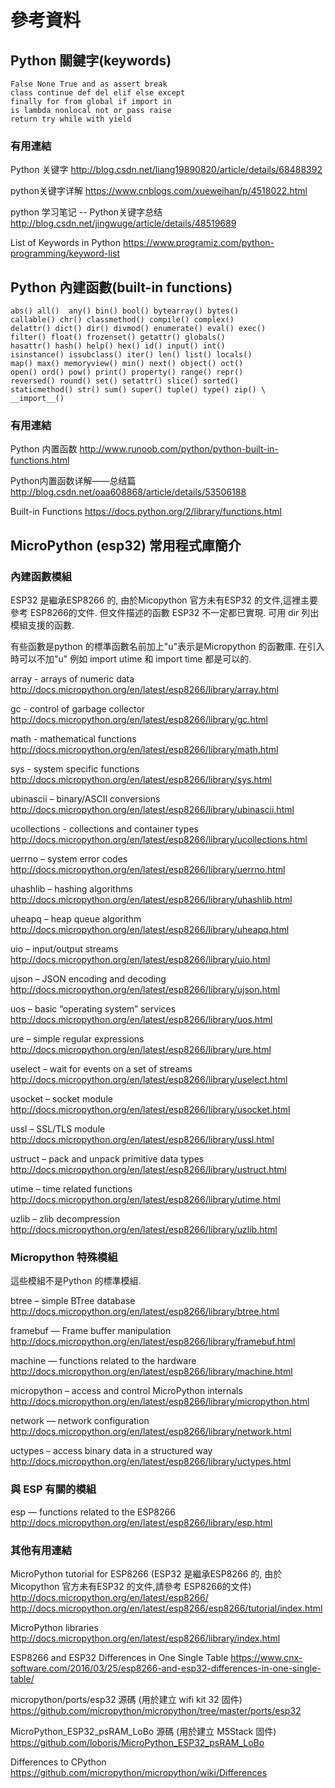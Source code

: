# 參考資料

## Python 關鍵字(keywords)

```
False None True and as assert break 
class continue def del elif else except
finally for from global if import in
is lambda nonlocal not or pass raise 
return try while with yield
```

### 有用連結
Python 关键字
  http://blog.csdn.net/liang19890820/article/details/68488392

python关键字详解
  https://www.cnblogs.com/xueweihan/p/4518022.html
  
python 学习笔记 -- Python关键字总结
  http://blog.csdn.net/jingwuge/article/details/48519689

List of Keywords in Python
  https://www.programiz.com/python-programming/keyword-list

## Python 內建函數(built-in functions)

```
abs() all()  any() bin() bool() bytearray() bytes()
callable() chr() classmethod() compile() complex()
delattr() dict() dir() divmod() enumerate() eval() exec()
filter() float() frozenset() getattr() globals()
hasattr() hash() help() hex() id() input() int()
isinstance() issubclass() iter() len() list() locals()
map() max() memoryview() min() next() object() oct()
open() ord() pow() print() property() range() repr()
reversed() round() set() setattr() slice() sorted()
staticmethod() str() sum() super() tuple() type() zip() \
__import__()

```

### 有用連結
Python 内置函数
  http://www.runoob.com/python/python-built-in-functions.html

Python内置函数详解——总结篇
  http://blog.csdn.net/oaa608868/article/details/53506188

Built-in Functions
  https://docs.python.org/2/library/functions.html
  
## MicroPython (esp32) 常用程式庫簡介

### 內建函數模組

ESP32 是繼承ESP8266 的, 由於Micopython 官方未有ESP32 的文件,這裡主要參考 ESP8266的文件.
但文件描述的函數 ESP32 不一定都已實現. 可用 dir 列出模組支援的函數.

有些函數是python 的標準函數名前加上"u"表示是Micropython 的函數庫. 在引入時可以不加"u"
例如 import utime 和 import time 都是可以的.

array - arrays of numeric data
  http://docs.micropython.org/en/latest/esp8266/library/array.html

gc - control of garbage collector
  http://docs.micropython.org/en/latest/esp8266/library/gc.html

math - mathematical functions
  http://docs.micropython.org/en/latest/esp8266/library/math.html

sys - system specific functions
  http://docs.micropython.org/en/latest/esp8266/library/sys.html

ubinascii – binary/ASCII conversions
  http://docs.micropython.org/en/latest/esp8266/library/ubinascii.html

ucollections - collections and container types
  http://docs.micropython.org/en/latest/esp8266/library/ucollections.html

uerrno – system error codes
  http://docs.micropython.org/en/latest/esp8266/library/uerrno.html

uhashlib – hashing algorithms
  http://docs.micropython.org/en/latest/esp8266/library/uhashlib.html

uheapq – heap queue algorithm
  http://docs.micropython.org/en/latest/esp8266/library/uheapq.html

uio – input/output streams
  http://docs.micropython.org/en/latest/esp8266/library/uio.html

ujson – JSON encoding and decoding
  http://docs.micropython.org/en/latest/esp8266/library/ujson.html

uos – basic “operating system” services
  http://docs.micropython.org/en/latest/esp8266/library/uos.html

ure – simple regular expressions
  http://docs.micropython.org/en/latest/esp8266/library/ure.html

uselect – wait for events on a set of streams
  http://docs.micropython.org/en/latest/esp8266/library/uselect.html

usocket – socket module
  http://docs.micropython.org/en/latest/esp8266/library/usocket.html

ussl – SSL/TLS module
  http://docs.micropython.org/en/latest/esp8266/library/ussl.html

ustruct – pack and unpack primitive data types
  http://docs.micropython.org/en/latest/esp8266/library/ustruct.html

utime – time related functions
  http://docs.micropython.org/en/latest/esp8266/library/utime.html

uzlib – zlib decompression
  http://docs.micropython.org/en/latest/esp8266/library/uzlib.html

### Micropython 特殊模組

這些模組不是Python 的標準模組.

btree – simple BTree database
  http://docs.micropython.org/en/latest/esp8266/library/btree.html

framebuf — Frame buffer manipulation
  http://docs.micropython.org/en/latest/esp8266/library/framebuf.html

machine — functions related to the hardware
  http://docs.micropython.org/en/latest/esp8266/library/machine.html

micropython – access and control MicroPython internals
  http://docs.micropython.org/en/latest/esp8266/library/micropython.html

network — network configuration
  http://docs.micropython.org/en/latest/esp8266/library/network.html

uctypes – access binary data in a structured way
  http://docs.micropython.org/en/latest/esp8266/library/uctypes.html

### 與 ESP 有關的模組
esp — functions related to the ESP8266
  http://docs.micropython.org/en/latest/esp8266/library/esp.html


### 其他有用連結
MicroPython tutorial for ESP8266
  (ESP32 是繼承ESP8266 的, 由於Micopython 官方未有ESP32 的文件,請參考 ESP8266的文件)
  http://docs.micropython.org/en/latest/esp8266/
  http://docs.micropython.org/en/latest/esp8266/esp8266/tutorial/index.html

MicroPython libraries
  http://docs.micropython.org/en/latest/esp8266/library/index.html

ESP8266 and ESP32 Differences in One Single Table
  https://www.cnx-software.com/2016/03/25/esp8266-and-esp32-differences-in-one-single-table/

micropython/ports/esp32 源碼 (用於建立 wifi kit 32 固件)
  https://github.com/micropython/micropython/tree/master/ports/esp32

MicroPython_ESP32_psRAM_LoBo 源碼 (用於建立 M5Stack 固件)
  https://github.com/loboris/MicroPython_ESP32_psRAM_LoBo

Differences to CPython
  https://github.com/micropython/micropython/wiki/Differences


